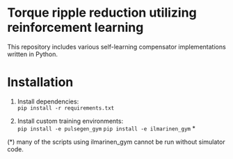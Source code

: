 # Torque ripple reduction utilizing reinforcement learning
This repository includes various self-learning compensator implementations written in Python.

# Installation
1. Install dependencies:  
`pip install -r requirements.txt`

2. Install custom training environments:  
`pip install -e pulsegen_gym`
`pip install -e ilmarinen_gym` *

(*) many of the scripts using ilmarinen_gym cannot be run without simulator code.